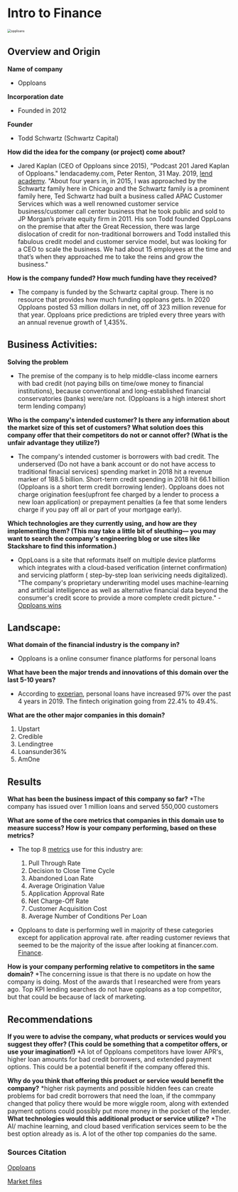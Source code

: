 # Intro to Finance 
<img src="https://www.investopedia.com/thmb/m1e8VEQyN0gbjWpCQm04dEx9Waw=/2500x536/filters:no_upscale():max_bytes(150000):strip_icc():format(webp)/opploans-logo-00d9d2e30aed4a85b3d5bbd671e3aa70.png" alt="opploans" style="zoom:50%;" />


## Overview and Origin

**Name of company**
  * Opploans

**Incorporation date**
  * Founded in 2012

**Founder**
  * Todd Schwartz (Schwartz Capital)

**How did the idea for the company (or project) come about?**
  * Jared Kaplan (CEO of Opploans since 2015), "Podcast 201 Jared Kaplan of Opploans." lendacademy.com, Peter Renton, 31 May. 2019, [lend academy](https://www.lendacademy.com/podcast-201-jared-kaplan-of-opploans/). "About four years in, in 2015, I was approached by the Schwartz family here in Chicago and the Schwartz family is a prominent family here, Ted Schwartz had built a business called APAC Customer Services which was a well renowned customer service business/customer call center business that he took public and sold to JP Morgan’s private equity firm in 2011. His son Todd founded OppLoans on the premise that after the Great Recession, there was large dislocation of credit for non-traditional borrowers and Todd installed this fabulous credit model and customer service model, but was looking for a CEO to scale the business. We had about 15 employees at the time and that’s when they approached me to take the reins and grow the business."

**How is the company funded? How much funding have they received?**
  * The company is funded by the Schwartz capital group. There is no resource that provides how much funding opploans gets. In 2020 Opploans posted 53 million dollars in net, 
    off of 323 million revenue for that year. Opploans price predictions are tripled every three years with an annual revenue growth of 1,435%.


## Business Activities:
**Solving the problem**
  * The premise of the company is to help middle-class income earners with bad credit (not paying bills on time/owe money to financial institutions), because conventional
    and long-established financial conservatories (banks) were/are not. (Opploans is a high interest short term lending company)

**Who is the company's intended customer?  Is there any information about the market size of this set of customers?
What solution does this company offer that their competitors do not or cannot offer? (What is the unfair advantage they utilize?)**
 * The company's intended customer is borrowers with bad credit. The underserved (Do not have a bank account or do not have access to traditional finacial services) spending market in 2018 hit a revenue marker of 188.5 billion. Short-term credit spending in 2018 hit 66.1 billion (Opploans is a short term credit borrowing lender). Opploans does not charge origination fees(upfront fee charged by a lender to process a new loan application) or prepayment penalties (a fee that some lenders charge if you pay off all or part of your mortgage early).

**Which technologies are they currently using, and how are they implementing them? (This may take a little bit of sleuthing–– you may want to search the company's engineering blog or use sites like Stackshare to find this information.)**
 * OppLoans is a site that reformats itself on multiple device platforms which integrates with a cloud-based verification (internet confirmation) and servicing platform ( step-by-step loan serivicing needs digitalized). "The company's proprietary underwriting model uses machine-learning and artificial intelligence as well as alternative financial data beyond the consumer's credit score to provide a more complete credit picture." - [Opploans wins](https://www.opploans.com/press-release/opploans-wins-2020-fintech-breakthrough-awards-for-best-consumer-lending-platform/)

## Landscape:

**What domain of the financial industry is the company in?**
 * Opploans is a online consumer finance platforms for personal loans 

**What have been the major trends and innovations of this domain over the last 5-10 years?**
 * According to [experian](https://www.experian.com/blogs/insights/2019/09/fintech-vs-traditional-fis-latest-trends-personal-loans/), personal loans have increased 97% over the past 4 years in 2019. The fintech origination going from 22.4% to 49.4%.

**What are the other major companies in this domain?**
 1. Upstart
 2. Credible 
 3. Lendingtree
 4. Loansunder36%
 5. AmOne


## Results

**What has been the business impact of this company so far?**
 *The company has issued over 1 million loans and served 550,000 customers

**What are some of the core metrics that companies in this domain use to measure success? How is your company performing, based on these metrics?**
 * The top 8 [metrics](https://www.lightico.com/blog/lending-kpis-most-important/) use for this industry are:
   1. Pull Through Rate
   2. Decision to Close Time Cycle
   3. Abandoned Loan Rate
   4. Average Origination Value
   5. Application Approval Rate
   6. Net Charge-Off Rate
   7. Customer Acquisition Cost
   8. Average Number of Conditions Per Loan
  
 * Opploans to date is performing well in majority of these categories except for application approval rate. after reading customer reviews that seemed to be the majority of the      issue after looking at financer.com. [Finance](https://financer.com/us/company/opploans/#read-reviews).

**How is your company performing relative to competitors in the same domain?**
 *The concerning issue is that there is no update on how the company is doing. Most of the awards that I researched were from years ago. Top KPI lending searches do not have         opploans as a top competitor, but that could be because of lack of marketing. 

## Recommendations

**If you were to advise the company, what products or services would you suggest they offer? (This could be something that a competitor offers, or use your imagination!)**
 *A lot of Opploans competitors have lower APR's, higher loan amounts for bad credit borrowers, and extended payment options. This could be a potential benefit if the company offered this.

**Why do you think that offering this product or service would benefit the company?**
 *higher risk payments and possible hidden fees can create problems for bad credit borrowers that need the loan, if the commpany changed that policy there would be more wiggle       room, along with extended payment options could possibly put more money in the pocket of the lender. 
**What technologies would this additional product or service utilize?**
 *The AI/ machine learning, and cloud based verification services seem to be the best option already as is. A lot of the other top companies do the same. 

### Sources Citation
  [Opploans](https://www.opploans.com/press-release/opploans-wins-2020-fintech-breakthrough-awards-for-best-consumer-lending-platform/#:~:text=OppLoans%20was%20founded%20in%202012,served%20by%20traditional%20financial%20institutions.)
  
  [Market files](https://s3.amazonaws.com/cfsi-innovation-files-2018/wp-content/uploads/2020/01/31170215/2019-Market-Size-Report.pdf)



















